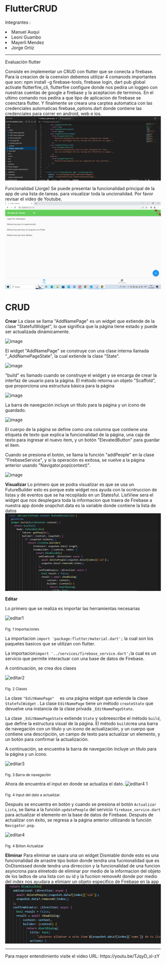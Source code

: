 # FlutterCRUD
Integrantes : 
<li />  Manuel Auqui
<li />  Leoni Guambo
<li />  Mayerli Mendez
<li />  Jorge Ortiz
<hr/>
Evaluación flutter

Consiste en implementar un CRUD con flutter que se conecta a firebase.
Para la creacion de la coenxion debemos utilizar 4 comanods importantes que son: npm install -g firebase-tools, firebase login, dart pub global activate flutterfire_cli, flutterfire configure donde nos pedira un loggeo con nuestras cuentas de google a firebase y la aceptacion de terminos. En el ultimo comando nos pedira a que tipo de aplicacion de firebase se coenctara flutter. Y finalmente se creara una carptea automatica con las credenciales automaticas firebase_options.dart donde contiene las credenciales para correr en android, web e ios.
![image](https://github.com/JorgeOrtiz121/Imagenes/blob/main/imagen_2023-02-12_094831736.png)


Funcionalidad (Jorge) 
Se puede presentar la funcionalidad principal de la app de una lista de tareas. para visualizar toda la uncionalidad. Por favor revisar el video de Youtube.
![image](https://github.com/JorgeOrtiz121/Imagenes/blob/main/imagen_2023-02-12_095516246.png)

# CRUD 

**Crear** 
La clase se llama "AddNamePage" es un widget que extiende de la clase 
"StatefulWidget", lo que significa que la página tiene estado y puede ser actualizada dinámicamente. 

![image](https://user-images.githubusercontent.com/74801652/218286692-fc1d8955-351c-46bb-9609-86cc5a88fd69.png)


El widget "AddNamePage" se construye con una clase interna llamada "_AddNamePageState", la cual extiende la clase "State".

![image](https://user-images.githubusercontent.com/74801652/218286711-0b43a578-511d-4ac6-9b9a-59841c0d7d9a.png)

"build" es llamado cuando se construye el widget y se encarga de crear la interfaz de usuario para la página. El método retorna un objeto "Scaffold", que proporciona una estructura básica para la página

![image](https://user-images.githubusercontent.com/74801652/218286730-642fdcd7-c1fe-4fd0-b7d4-eb05000120bb.png)

La barra de navegación incluye un título para la página y un ícono de guardado.

![image](https://user-images.githubusercontent.com/74801652/218286743-f90b4472-05da-4f86-9670-623dc5f3e8a4.png)

El cuerpo de la página se define como una columna que contiene una etiqueta de texto que explica  la funcionalidad de la página, una caja de texto para ingresar el nuevo item, y un botón  "ElevatedButton" para guardar el item.
 
 Cuando se presiona el botón, se llama la función "addPeople" en la clase "FirebaseService", y si la operación es exitosa, se vuelve a la página
 anterior usando "Navigator.pop(context)".
 
 ![image](https://user-images.githubusercontent.com/74801652/218286760-c82a320b-dfc8-4f10-ac3c-6abe57b8e9d5.png)


**Visualizar** 
Lo primero que se podra visualizar es que se usa un FutureBuilder esto es porque este widget nos ayuda con la ocntruccion de listas y de eventos que se ha recopilado en un Statesful. ListView sera el widget que nos desplegara toda la informacion que traera de Firebase a nuestra app donde snapchot.data es la variable donde contiene la lista de datos
![image](https://github.com/JorgeOrtiz121/Imagenes/blob/main/Captura11.PNG)

**Editar**

Lo primero que se realiza es importar las herramientas necesarias

![editar1](https://user-images.githubusercontent.com/74840012/218286479-d709e471-3d87-41be-947e-060870cfe97e.png)

<sub>Fig. 1 Importaciones </sub>

La importacion ```import 'package:flutter/material.dart';``` la cual son los paquetes basicos que se utilizan con flutter. 

La importacion```import '../services/firebase_service.dart';```la cual es un servicio que permite interactuar con una base de datos de Firebase.

A continuación, se crea dos clases 

![editar2](https://user-images.githubusercontent.com/74840012/218286484-ebf8890f-af89-45ca-822d-8c2cc5ef4603.png)

<sub>Fig. 2 Clases </sub>

La clase ```"EditNamePage"  ``` es una página widget que extiende la clase ```StatefulWidget``` . La clase ```EditNamePage``` tiene un método ```createState``` que devuelve una instancia de la clase privada ```_EditNamePageState```.

La clase ```_EditNamePageState``` extiende ```State``` y sobreescribe el método ```build```, que define la estructura visual de la página. El método ```build```crea una barra de navegación con un título y un icono de actualización, y un cuerpo que contiene una descripción, un campo de texto para actualizar un elemento, y un botón para confirmar la actualización.

A continuación, se encuentra la barra de navegación incluye un título para la página y un ícono.

![editar3](https://user-images.githubusercontent.com/74840012/218287151-120e742e-059e-4f45-bf88-e6e7dca76cd9.png)

<sub>Fig. 3 Barra de navegación </sub>  

Ahora de encuentra el input en donde se actualiza el dato.
![editar4 1](https://user-images.githubusercontent.com/74840012/218287218-17276155-ffab-4d97-8088-81da2e2e8cfe.png)

<sub>Fig. 4 Input del dato a actualizar. </sub>  

Después se encuentra en botón y cuando se presiona el botón ```Actualizar Lista```, se llama a la función ```updatePeople``` del servicio ```firebase_service.dart``` para actualizar el elemento en la base de datos de Firebase. Después de actualizar con éxito, se regresa a la página anterior utilizando la función ```Navigator.pop```.

![editar4](https://user-images.githubusercontent.com/74840012/218286491-6b8f3f38-a70b-4d85-9f06-c50711a851f6.png)

<sub>Fig. 4 Bóton Actualizar</sub> 
	
**Eliminar**
Para eliminar se usara una un widget Dismiable donde esto es una funcionalidad de arrastre tipo boton donde tendra una fucnionalidad que es OnDismissed donde tendra una dirreccion y la funcionalidad de una funcion asyncrona para elmetodo de eliminar  por medio de la informacion del objeto de los ladtos de una lista con su id y la fucnion removeAt donde por medio del index nos ayudara a elimianr un objeto especifico de Firebase en la app
 ![image](https://github.com/JorgeOrtiz121/Imagenes/blob/main/imagen_2023-02-12_091619683.png)


<hr/>
Para mayor entendimiento visite el video 
URL: https://youtu.be/TJqyD_sl-zY
